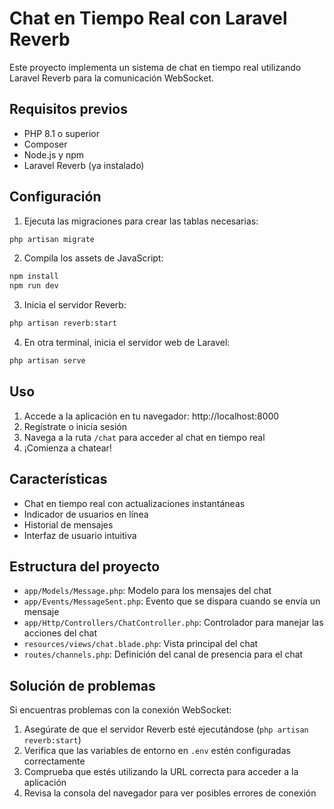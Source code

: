 # Chat en Tiempo Real con Laravel Reverb

Este proyecto implementa un sistema de chat en tiempo real utilizando Laravel Reverb para la comunicación WebSocket.

## Requisitos previos

- PHP 8.1 o superior
- Composer
- Node.js y npm
- Laravel Reverb (ya instalado)

## Configuración

1. Ejecuta las migraciones para crear las tablas necesarias:

```bash
php artisan migrate
```

2. Compila los assets de JavaScript:

```bash
npm install
npm run dev
```

3. Inicia el servidor Reverb:

```bash
php artisan reverb:start
```

4. En otra terminal, inicia el servidor web de Laravel:

```bash
php artisan serve
```

## Uso

1. Accede a la aplicación en tu navegador: http://localhost:8000
2. Regístrate o inicia sesión
3. Navega a la ruta `/chat` para acceder al chat en tiempo real
4. ¡Comienza a chatear!

## Características

- Chat en tiempo real con actualizaciones instantáneas
- Indicador de usuarios en línea
- Historial de mensajes
- Interfaz de usuario intuitiva

## Estructura del proyecto

- `app/Models/Message.php`: Modelo para los mensajes del chat
- `app/Events/MessageSent.php`: Evento que se dispara cuando se envía un mensaje
- `app/Http/Controllers/ChatController.php`: Controlador para manejar las acciones del chat
- `resources/views/chat.blade.php`: Vista principal del chat
- `routes/channels.php`: Definición del canal de presencia para el chat

## Solución de problemas

Si encuentras problemas con la conexión WebSocket:

1. Asegúrate de que el servidor Reverb esté ejecutándose (`php artisan reverb:start`)
2. Verifica que las variables de entorno en `.env` estén configuradas correctamente
3. Comprueba que estés utilizando la URL correcta para acceder a la aplicación
4. Revisa la consola del navegador para ver posibles errores de conexión